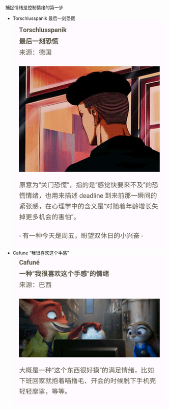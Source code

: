 
捕捉情绪是控制情绪的第一步


- Torschlusspanik 最后一刻恐慌
![Torschlusspanik](image/Torschlusspanik.jpg)
- Cafune “我很喜欢这个手感”
![Cafune](image/Cafune.jpg)